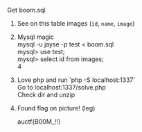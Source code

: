 Get boom.sql

1.  See on this table images (`id`, `name`, `image`)

2.  Mysql magic<br>
    mysql -u jayse -p test < boom.sql<br>
    mysql> use test;<br>
    mysql> select id from images;<br>
    4

3.  Love php and run 'php -S localhost:1337'<br>
    Go to localhost:1337/solve.php<br>
    Check dir and unzip<br>

4.  Found flag on picture! (leg)<br>

    auctf{B00M_!!}
